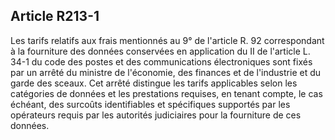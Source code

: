 Article R213-1
----
Les tarifs relatifs aux frais mentionnés au 9° de l'article R. 92 correspondant
à la fourniture des données conservées en application du II de l'article L. 34-1
du code des postes et des communications électroniques sont fixés par un arrêté
du ministre de l'économie, des finances et de l'industrie et du garde des
sceaux. Cet arrêté distingue les tarifs applicables selon les catégories de
données et les prestations requises, en tenant compte, le cas échéant, des
surcoûts identifiables et spécifiques supportés par les opérateurs requis par
les autorités judiciaires pour la fourniture de ces données.
